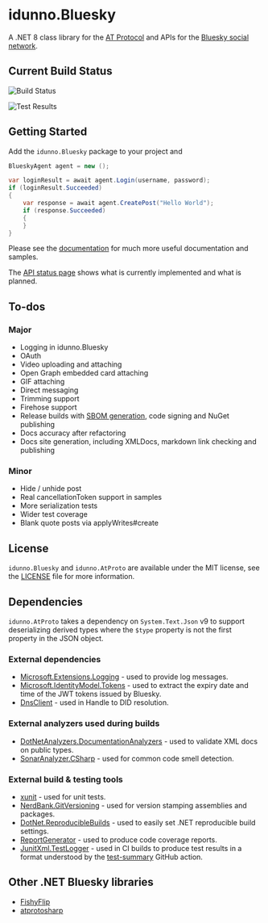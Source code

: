 # idunno.Bluesky

A .NET 8 class library for the [AT Protocol](https://docs.bsky.app/docs/api/at-protocol-xrpc-api) and APIs for the [Bluesky social network](https://bsky.social/).

## Current Build Status

![Build Status](https://github.com/blowdart/idunno.Bluesky/actions/workflows/ci-build.yml/badge.svg?branch=main)

![Test Results](https://camo.githubusercontent.com/093a129b50ddc14f2e036c983168963591aa1d67eed31f2ae6e364f012f7dc97/68747470733a2f2f7376672e746573742d73756d6d6172792e636f6d2f64617368626f6172642e7376673f703d36343526663d3026733d30)

## Getting Started

Add the `idunno.Bluesky` package to your project and 

```c#
BlueskyAgent agent = new ();

var loginResult = await agent.Login(username, password);
if (loginResult.Succeeded)
{
    var response = await agent.CreatePost("Hello World");
    if (response.Succeeded)
    {
    }
}
```

Please see the [documentation](docs/readme.md) for much more useful documentation and samples.

The [API status page](docs/endpointStatus.md) shows what is currently implemented and what is planned.

## To-dos

### Major

* Logging in idunno.Bluesky
* OAuth
* Video uploading and attaching
* Open Graph embedded card attaching
* GIF attaching
* Direct messaging
* Trimming support
* Firehose support
* Release builds with [SBOM generation](https://github.com/microsoft/sbom-tool/blob/main/docs/setting-up-github-actions.md), code signing and NuGet publishing
* Docs accuracy after refactoring
* Docs site generation, including XMLDocs, markdown link checking and publishing

### Minor

* Hide / unhide post
* Real cancellationToken support in samples
* More serialization tests
* Wider test coverage
* Blank quote posts via applyWrites#create

## License

`idunno.Bluesky` and `idunno.AtProto` are available under the MIT license, see the [LICENSE](LICENSE) file for more information.

## Dependencies

`idunno.AtProto` takes a dependency on `System.Text.Json` v9 to support deserializing derived types where the `$type` property is not the
first property in the JSON object.

### External dependencies

* [Microsoft.Extensions.Logging](https://learn.microsoft.com/en-us/dotnet/core/extensions/logging) - used to provide log messages.
* [Microsoft.IdentityModel.Tokens](https://github.com/AzureAD/azure-activedirectory-identitymodel-extensions-for-dotnet) - used to extract the expiry date and time of the JWT tokens issued by Bluesky.
* [DnsClient](https://dnsclient.michaco.net/) - used in Handle to DID resolution.

### External analyzers used during builds
* [DotNetAnalyzers.DocumentationAnalyzers](https://github.com/DotNetAnalyzers/DocumentationAnalyzers) - used to validate XML docs on public types.
* [SonarAnalyzer.CSharp](https://www.sonarsource.com/products/sonarlint/features/visual-studio/) - used for common code smell detection.

### External build &amp; testing tools

* [xunit](https://github.com/xunit/xunit) - used for unit tests.
* [NerdBank.GitVersioning](https://github.com/dotnet/Nerdbank.GitVersioning) - used for version stamping assemblies and packages.
* [DotNet.ReproducibleBuilds](https://github.com/dotnet/reproducible-builds) - used to easily set .NET reproducible build settings.
* [ReportGenerator](https://github.com/danielpalme/ReportGenerator) - used to produce code coverage reports.
* [JunitXml.TestLogger](https://github.com/spekt/junit.testlogger) - used in CI builds to produce test results in a format understood by the [test-summary](https://github.com/test-summary/action) GitHub action.

## Other .NET Bluesky libraries

* [FishyFlip](https://github.com/drasticactions/FishyFlip)
* [atprotosharp](https://github.com/taranasus/atprotosharp)
